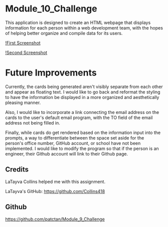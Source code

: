 # Module_10_Challenge

This application is designed to create an HTML webpage that displays information for each person within a web development team, with the hopes of helping better organize and compile data for its users.

[!First Screenshot](./assets/Screenshot%20(75).png)

[!Second Screenshot](./assets/Screenshot%20(76).png)

# Future Improvements

Currently, the cards being generated aren't visibly separate from each other and appear as floating text. I would like to go back and reformat the styling to have the information be displayed in a more organized and aesthetically pleasing manner.

Also, I would like to incorporate a link connecting the email address on the cards to the user's default email program, with the TO field of the email address not being filled in.

Finally, while cards do get rendered based on the information input into the prompts, a way to differentiate between the space set aside for the person's office number, GitHub account, or school have not been implemented. I would like to modify the program so that if the person is an engineer, their Github account will link to their Github page.

## Credits
LaTayva Collins helped me with this assignment.

LaTayva's GitHub: https://github.com/Collins418

## Github
https://github.com/patctan/Module_9_Challenge